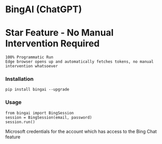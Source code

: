 # BingAI (ChatGPT)


# Star Feature - No Manual Intervention Required
```
100% Programmatic Run
Edge browser opens up and automatically fetches tokens, no manual intervention whatsoever
```

### Installation

```
pip install bingai --upgrade
```

### Usage
```
from bingai import BingSession
session = BingSession(email, password)
session.run()
```

Microsoft credentials for the account which has access to the Bing Chat feature


